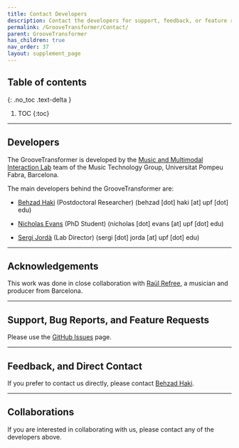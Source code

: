 ```yaml
---
title: Contact Developers
description: Contact the developers for support, feedback, or feature requests.
permalink: /GrooveTransformer/Contact/
parent: GrooveTransformer
has_children: true
nav_order: 37
layout: supplement_page
---
```


## Table of contents
{: .no_toc .text-delta }

1. TOC
{:toc}

---

## Developers

The GrooveTransformer is developed by the [Music and Multimodal Interaction Lab](https://www.upf.edu/web/mtg/music-and-multimodal-interaction-lab) team of the Music Technology Group, Universitat Pompeu Fabra, Barcelona.

The main developers behind the GrooveTransformer are:

- [Behzad Haki](https://behzadhaki.github.io/) (Postdoctoral Researcher) (behzad [dot] haki [at] upf [dot] edu)

- [Nicholas Evans](https://www.upf.edu/web/mtg/about/team-members/-/asset_publisher/l2XuyhfmWvQ5/content/evans-nicholas-matthew/maximized) (PhD Student) (nicholas [dot] evans [at] upf [dot] edu)

- [Sergi Jordà](https://www.upf.edu/web/sergi-jorda) (Lab Director) (sergi [dot] jorda [at] upf [dot] edu)

---

## Acknowledgements

This work was done in close collaboration with [Raül Refree](https://en.wikipedia.org/wiki/Ra%C3%BCl_Refree), a musician and producer from Barcelona.

---

## Support, Bug Reports, and Feature Requests

Please use the [GitHub Issues](    ) page. 

--- 

## Feedback, and Direct Contact

If you prefer to contact us directly, please contact  [Behzad Haki](mailto:behzad.haki@upf.edu).

---

## Collaborations

If you are interested in collaborating with us, please contact any of the developers above.

